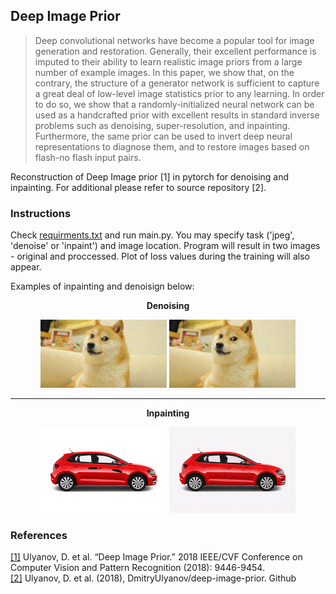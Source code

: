 <h2>Deep Image Prior</h2>

> Deep convolutional networks have become a popular tool for image generation and restoration. 
> Generally, their excellent performance is imputed to their ability to learn realistic image priors from a large number of example images. In this paper, we show that, on the contrary, the structure of a generator network is sufficient to capture a great deal of low-level image statistics prior to any learning. In order to do so, we show that a randomly-initialized neural network can be used as a handcrafted prior with excellent results in standard inverse problems such as denoising, super-resolution, and inpainting.
> Furthermore, the same prior can be used to invert deep neural representations to diagnose them, and to restore images based on flash-no flash input pairs.

Reconstruction of Deep Image prior [1] in pytorch for denoising and inpainting. 
For additional please refer to source repository [2].  

<h3>Instructions</h3>

Check [requirments.txt](https://github.com/Sergo2020/Deep_Image_Prior_pytorch/blob/master/requirements.txt) and run main.py. You may specify task ('jpeg', 'denoise' or 'inpaint') and image location. 
Program will result in two images - original and proccessed. Plot of loss values during the training will also appear.

Examples of inpainting and denoisign below:

<p align="center">
  <strong> Denoising </strong>
</p>

<p align="center">
  <img src="https://github.com/Sergo2020/Deep_Image_Prior_pytorch/blob/master/results/doge_noise.png" width="40%"  alt="Noisy doge" />
  <img src="https://github.com/Sergo2020/Deep_Image_Prior_pytorch/blob/master/results/doge_denoised.png" width="40%" alt="Doge denoised" />
</p>
<p align="center">
  <hr size="0" width="100%"> 
</p>
<p align="center">
  <strong> Inpainting </strong>
</p>
<p align="center">
  <img src="https://github.com/Sergo2020/Deep_Image_Prior_pytorch/blob/master/results/car_paint.png" width="40%"  alt="Scratched car" />
  <img src="https://github.com/Sergo2020/Deep_Image_Prior_pytorch/blob/master/results/car_clean.png" width="40%"  alt="Car" />
</p>

<h3>References</h3>

[[1]](https://sites.skoltech.ru/app/data/uploads/sites/25/2018/04/deep_image_prior.pdf) Ulyanov, D. et al. “Deep Image Prior.” 2018 IEEE/CVF Conference on Computer Vision and Pattern Recognition (2018): 9446-9454.  
[[2]](https://github.com/DmitryUlyanov/deep-image-prior) Ulyanov, D. et al. (2018), 
DmitryUlyanov/deep-image-prior. Github
